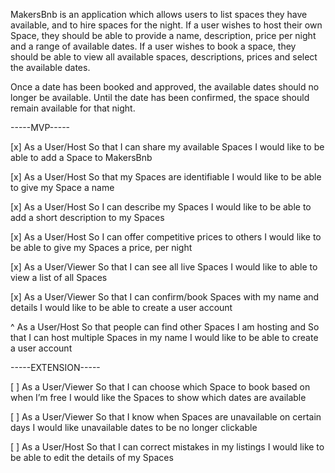 MakersBnb is an application which allows users to list spaces they have available, and to hire spaces for the night. If a user wishes to host their own Space, they should be able to provide a name, description, price per night and a range of available dates. If a user wishes to book a space, they should be able to view all available spaces, descriptions, prices and select the available dates.

Once a date has been booked and approved, the available dates should no longer be available. Until the date has been confirmed, the space should remain available for that night.

-----MVP-----

[x] As a User/Host
So that I can share my available Spaces
I would like to be able to add a Space to MakersBnb

[x] As a User/Host
So that my Spaces are identifiable
I would like to be able to give my Space a name

[x] As a User/Host
So I can describe my Spaces
I would like to be able to add a short description to my Spaces

[x] As a User/Host
So I can offer competitive prices to others
I would like to be able to give my Spaces a price, per night

[x] As a User/Viewer
So that I can see all live Spaces
I would like to able to view a list of all Spaces

[x] As a User/Viewer
So that I can confirm/book Spaces with my name and details
I would like to be able to create a user account

^ As a User/Host
So that people can find other Spaces I am hosting
and So that I can host multiple Spaces in my name
I would like to be able to create a user account

-----EXTENSION-----

[ ] As a User/Viewer
So that I can choose which Space to book based on when I’m free
I would like the Spaces to show which dates are available

[ ] As a User/Viewer
So that I know when Spaces are unavailable on certain days
I would like unavailable dates to be no longer clickable

[ ] As a User/Host
So that I can correct mistakes in my listings
I would like to be able to edit the details of my Spaces
